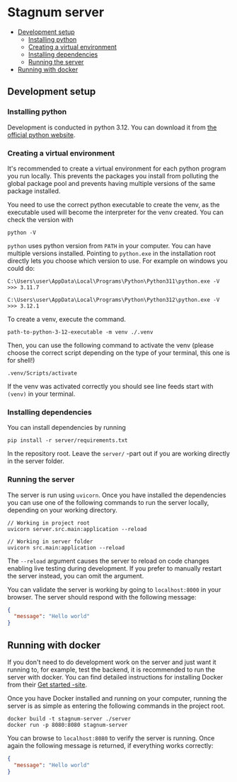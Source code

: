 # Stagnum server

- [Development setup](#development-setup)
  - [Installing python](#installing-python)
  - [Creating a virtual environment](#creating-a-virtual-environment)
  - [Installing dependencies](#installing-dependencies)
  - [Running the server](#running-the-server)
- [Running with docker](#running-with-docker)

## Development setup

### Installing python

Development is conducted in python 3.12. You can download it from
[the official python website](https://www.python.org/downloads/).

### Creating a virtual environment

It's recommended to create a virtual environment for each python program you run locally.
This prevents the packages you install from polluting the global package pool and prevents
having multiple versions of the same package installed.

You need to use the correct python executable to create the venv, as the executable used
will become the interpreter for the venv created. You can check the version with

```
python -V
```

`python` uses python version from `PATH` in your computer. You can have multiple versions
installed. Pointing to `python.exe` in the installation root directly lets you choose which
version to use. For example on windows you could do:

```
C:\Users\user\AppData\Local\Programs\Python\Python311\python.exe -V
>>> 3.11.7

C:\Users\user\AppData\Local\Programs\Python\Python312\python.exe -V
>>> 3.12.1
```

To create a venv, execute the command.

```
path-to-python-3-12-executable -m venv ./.venv
```

Then, you can use the following command to activate the venv (please choose the correct
script depending on the type of your terminal, this one is for shell!)

```
.venv/Scripts/activate
```

If the venv was activated correctly you should see line feeds start with `(venv)` in your
terminal.

### Installing dependencies

You can install dependencies by running

```
pip install -r server/requirements.txt
```

In the repository root. Leave the `server/` -part out if you are working directly in the
server folder.

### Running the server

The server is run using `uvicorn`. Once you have installed the dependencies you can use
one of the following commands to run the server locally, depending on your working
directory.

```
// Working in project root
uvicorn server.src.main:application --reload

// Working in server folder
uvicorn src.main:application --reload
```

The `--reload` argument causes the server to reload on code changes enabling live testing
during development. If you prefer to manually restart the server instead, you can omit the
argument.

You can validate the server is working by going to `localhost:8000` in your browser. The
server should respond with the following message:

```json
{
  "message": "Hello world"
}
```

## Running with docker

If you don't need to do development work on the server and just want it running to, for
example, test the backend, it is recommended to run the server with docker. You can find
detailed instructions for installing Docker from their
[Get started -site](https://www.docker.com/get-started/).

Once you have Docker installed and running on your computer, running the server is as
simple as entering the following commands in the project root.

```
docker build -t stagnum-server ./server
docker run -p 8080:8080 stagnum-server
```

You can browse to `localhost:8080` to verify the server is running. Once again the
following message is returned, if everything works correctly:

```json
{
  "message": "Hello world"
}
```
